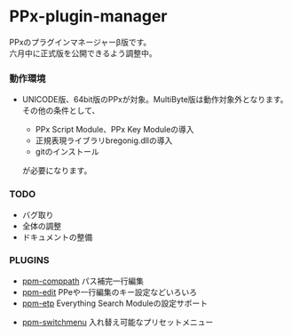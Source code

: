 # PPx-plugin-manager

<!-- TORO氏作のファイル操作ツール集Paper Plane xUIのプラグイン(設定集)を -->
<!-- 設定・管理するためのプラグインマネージャー(β版)です。            -->
PPxのプラグインマネージャーβ版です。  
六月中に正式版を公開できるよう調整中。

### 動作環境

- UNICODE版、64bit版のPPxが対象。MultiByte版は動作対象外となります。  
その他の条件として、

  - PPx Script Module、PPx Key Moduleの導入
  - 正規表現ライブラリbregonig.dllの導入
  - gitのインストール

  が必要になります。

### TODO

- バグ取り
- 全体の調整
- ドキュメントの整備

### PLUGINS

- [ppm-comppath](https://github.com/tar80/ppm-comppath) パス補完一行編集
- [ppm-edit](https://github.com/tar80/ppm-edit) PPeや一行編集のキー設定などいろいろ
- [ppm-etp](https://github.com/tar80/ppm-etp) Everything Search Moduleの設定サポート
<!-- - [ppm-iconicfont](https://github.com/tar80/ppm-iconicfont) 拡張子アイコンをNerdFontsで描画 -->
<!-- - [ppm-grep](https://github.com/tar80/ppm-grep) grepの結果をリストファイルに出力 -->
<!-- - [ppm-misc](https://github.cim/tar80/ppm-misc) 細々としたカスタマイズの詰め合わせ -->
- [ppm-switchmenu](https://github.com/tar80/ppm-switchmenu) 入れ替え可能なプリセットメニュー


